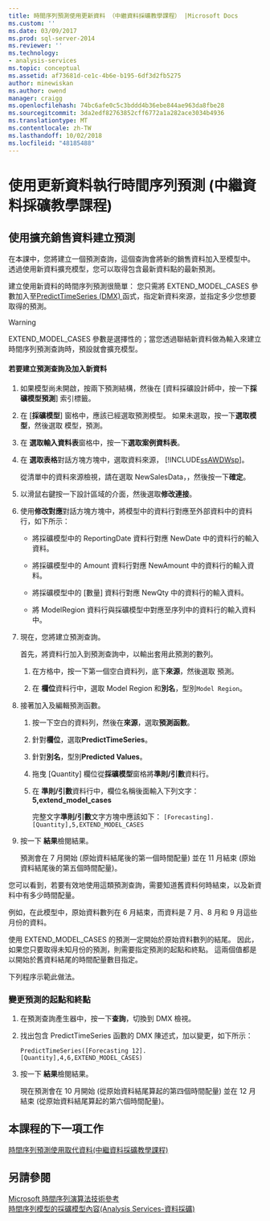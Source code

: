 ```yaml
---
title: 時間序列預測使用更新資料 （中繼資料採礦教學課程） |Microsoft Docs
ms.custom: ''
ms.date: 03/09/2017
ms.prod: sql-server-2014
ms.reviewer: ''
ms.technology:
- analysis-services
ms.topic: conceptual
ms.assetid: af73681d-ce1c-4b6e-b195-6df3d2fb5275
author: minewiskan
ms.author: owend
manager: craigg
ms.openlocfilehash: 74bc6afe0c5c3bddd4b36ebe844ae963da8fbe28
ms.sourcegitcommit: 3da2edf82763852cff6772a1a282ace3034b4936
ms.translationtype: MT
ms.contentlocale: zh-TW
ms.lasthandoff: 10/02/2018
ms.locfileid: "48185488"
---
```

# <a name="time-series-predictions-using-updated-data-intermediate-data-mining-tutorial"></a>使用更新資料執行時間序列預測 (中繼資料採礦教學課程)
    
## <a name="creating-predictions-using-the-extended-sales-data"></a>使用擴充銷售資料建立預測  
 在本課中，您將建立一個預測查詢，這個查詢會將新的銷售資料加入至模型中。 透過使用新資料擴充模型，您可以取得包含最新資料點的最新預測。  
  
 建立使用新資料的時間序列預測很簡單： 您只需將 EXTEND_MODEL_CASES 參數加入至[PredictTimeSeries &#40;DMX&#41; ](/sql/dmx/predicttimeseries-dmx)函式，指定新資料來源，並指定多少您想要取得的預測。  
  
> [!WARNING]  
>  EXTEND_MODEL_CASES 參數是選擇性的；當您透過聯結新資料做為輸入來建立時間序列預測查詢時，預設就會擴充模型。  
  
#### <a name="to-build-the-prediction-query-and-add-new-data"></a>若要建立預測查詢及加入新資料  
  
1.  如果模型尚未開啟，按兩下預測結構，然後在 [資料採礦設計師中，按一下**採礦模型預測**] 索引標籤。  
  
2.  在 [**採礦模型**] 窗格中，應該已經選取預測模型。 如果未選取，按一下**選取模型**，然後選取 模型，預測。  
  
3.  在 **選取輸入資料表**窗格中，按一下**選取案例資料表**。  
  
4.  在 **選取表格**對話方塊方塊中，選取資料來源， [!INCLUDE[ssAWDWsp](../includes/ssawdwsp-md.md)]。  
  
     從清單中的資料來源檢視，請在選取 NewSalesData，，然後按一下**確定**。  
  
5.  以滑鼠右鍵按一下設計區域的介面，然後選取**修改連接**。  
  
6.  使用**修改對應**對話方塊方塊中，將模型中的資料行對應至外部資料中的資料行，如下所示：  
  
    -   將採礦模型中的 ReportingDate 資料行對應 NewDate 中的資料行的輸入資料。  
  
    -   將採礦模型中的 Amount 資料行對應 NewAmount 中的資料行的輸入資料。  
  
    -   將採礦模型中的 [數量] 資料行對應 NewQty 中的資料行的輸入資料。  
  
    -   將 ModelRegion 資料行與採礦模型中對應至序列中的資料行的輸入資料中。  
  
7.  現在，您將建立預測查詢。  
  
     首先，將資料行加入到預測查詢中，以輸出套用此預測的數列。  
  
    1.  在方格中，按一下第一個空白資料列，底下**來源**，然後選取 預測。  
  
    2.  在 **欄位**資料行中，選取 Model Region 和**別名**，型別`Model Region`。  
  
8.  接著加入及編輯預測函數。  
  
    1.  按一下空白的資料列，然後在**來源**，選取**預測函數**。  
  
    2.  針對**欄位**，選取**PredictTimeSeries**。  
  
    3.  針對**別名**，型別**Predicted Values**。  
  
    4.  拖曳 [Quantity] 欄位從**採礦模型**窗格將**準則/引數**資料行。  
  
    5.  在 **準則/引數**資料行中，欄位名稱後面輸入下列文字： **5,extend_model_cases**  
  
         完整文字**準則/引數**文字方塊中應該如下： `[Forecasting].[Quantity],5,EXTEND_MODEL_CASES`  
  
9. 按一下 **結果**檢閱結果。  
  
     預測會在 7 月開始 (原始資料結尾後的第一個時間配量) 並在 11 月結束 (原始資料結尾後的第五個時間配量)。  
  
 您可以看到，若要有效地使用這類預測查詢，需要知道舊資料何時結束，以及新資料中有多少時間配量。  
  
 例如，在此模型中，原始資料數列在 6 月結束，而資料是 7 月、8 月和 9 月這些月份的資料。  
  
 使用 EXTEND_MODEL_CASES 的預測一定開始於原始資料數列的結尾。 因此，如果您只要取得未知月份的預測，則需要指定預測的起點和終點。 這兩個值都是以開始於舊資料結尾的時間配量數目指定。  
  
 下列程序示範此做法。  
  
### <a name="change-the-start-and-end-points-of-the-predictions"></a>變更預測的起點和終點  
  
1.  在預測查詢產生器中，按一下**查詢**，切換到 DMX 檢視。  
  
2.  找出包含 PredictTimeSeries 函數的 DMX 陳述式，加以變更，如下所示：  
  
     `PredictTimeSeries([Forecasting 12].[Quantity],4,6,EXTEND_MODEL_CASES)`  
  
3.  按一下 **結果**檢閱結果。  
  
     現在預測會在 10 月開始 (從原始資料結尾算起的第四個時間配量) 並在 12 月結束 (從原始資料結尾算起的第六個時間配量)。  
  
## <a name="next-task-in-lesson"></a>本課程的下一項工作  
 [時間序列預測使用取代資料&#40;中繼資料採礦教學課程&#41;](../../2014/tutorials/time-series-predictions-replacement-data-intermediate-data-mining.md)  
  
## <a name="see-also"></a>另請參閱  
 [Microsoft 時間序列演算法技術參考](../../2014/analysis-services/data-mining/microsoft-time-series-algorithm-technical-reference.md)   
 [時間序列模型的採礦模型內容&#40;Analysis Services-資料採礦&#41;](../../2014/analysis-services/data-mining/mining-model-content-for-time-series-models-analysis-services-data-mining.md)  
  
  
